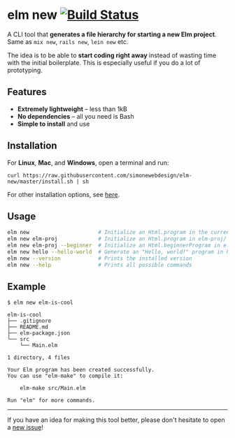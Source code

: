 # elm new [![Build Status](https://travis-ci.org/simonewebdesign/elm-new.svg?branch=master)](https://travis-ci.org/simonewebdesign/elm-new)

A CLI tool that **generates a file hierarchy for starting a new Elm project**. Same as `mix new`, `rails new`, `lein new` etc.

The idea is to be able to **start coding right away** instead of wasting time with the initial boilerplate. This is especially useful if you do a lot of prototyping.

## Features

- **Extremely lightweight** – less than 1kB
- **No dependencies** – all you need is Bash
- **Simple to install** and use

## Installation

For **Linux**, **Mac**, and **Windows**, open a terminal and run:

    curl https://raw.githubusercontent.com/simonewebdesign/elm-new/master/install.sh | sh

For other installation options, see [here](https://github.com/simonewebdesign/elm-new/blob/master/INSTALL.md).

## Usage

```bash
elm new                      # Initialize an Html.program in the current directory
elm new elm-proj             # Initialize an Html.program in elm-proj/ directory
elm new elm-proj --beginner  # Initialize an Html.beginnerProgram in elm-proj/ directory
elm new hello --hello-world  # Generate an "Hello, world!" program in hello/ directory
elm new --version            # Prints the installed version
elm new --help               # Prints all possible commands
```

## Example

```
$ elm new elm-is-cool

elm-is-cool
├── .gitignore
├── README.md
├── elm-package.json
└── src
    └── Main.elm

1 directory, 4 files

Your Elm program has been created successfully.
You can use "elm-make" to compile it:

    elm-make src/Main.elm

Run "elm" for more commands.
```

---

If you have an idea for making this tool better, please don't hesitate to open a [new issue](https://github.com/simonewebdesign/elm-new/issues/new)!
